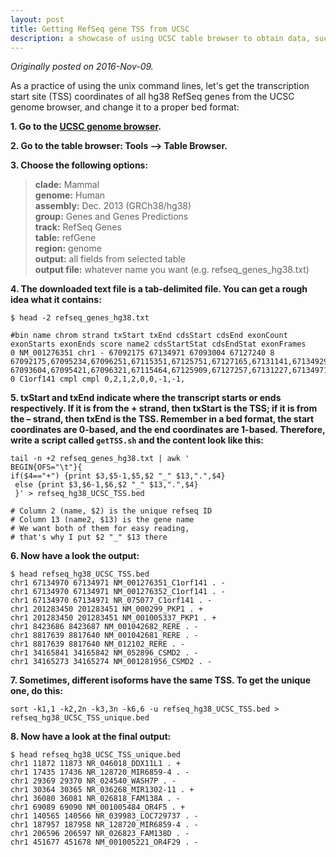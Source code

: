 ```yaml
---
layout: post
title: Getting RefSeq gene TSS from UCSC
description: a showcase of using UCSC table browser to obtain data, such as RefSeq gene transcriptional start site coordinates.
---
```


_Originally posted on 2016-Nov-09._

As a practice of using the unix command lines, let's get the transcription start site (TSS) coordinates of all hg38 RefSeq genes from the UCSC genome browser, and change it to a proper bed format:

__1. Go to the [UCSC genome browser](http://genome-euro.ucsc.edu/index.html).__

__2. Go to the table browser: Tools –> Table Browser.__

__3. Choose the following options:__

> __clade:__ Mammal  
> __genome:__ Human  
> __assembly:__ Dec. 2013 (GRCh38/hg38)  
> __group:__ Genes and Genes Predictions  
> __track:__ RefSeq Genes  
> __table:__ refGene  
> __region:__ genome  
> __output:__ all fields from selected table  
> __output file:__ whatever name you want (e.g. refseq_genes_hg38.txt)

__4. The downloaded text file is a tab-delimited file. You can get a rough idea what it contains:__

```
$ head -2 refseq_genes_hg38.txt

#bin name chrom strand txStart txEnd cdsStart cdsEnd exonCount exonStarts exonEnds score name2 cdsStartStat cdsEndStat exonFrames
0 NM_001276351 chr1 - 67092175 67134971 67093004 67127240 8 67092175,67095234,67096251,67115351,67125751,67127165,67131141,67134929, 67093604,67095421,67096321,67115464,67125909,67127257,67131227,67134971, 0 C1orf141 cmpl cmpl 0,2,1,2,0,0,-1,-1,
```

__5. txStart and txEnd indicate where the transcript starts or ends respectively. If it is from the + strand, then txStart is the TSS; if it is from the – strand, then txEnd is the TSS. Remember in a bed format, the start coordinates are 0-based, and the end coordinates are 1-based. Therefore, write a script called `getTSS.sh` and the content look like this:__

```
tail -n +2 refseq_genes_hg38.txt | awk '
BEGIN{OFS="\t"}{
if($4=="+") {print $3,$5-1,$5,$2 "_" $13,".",$4}
 else {print $3,$6-1,$6,$2 "_" $13,".",$4}
 }' > refseq_hg38_UCSC_TSS.bed
 
# Column 2 (name, $2) is the unique refseq ID
# Column 13 (name2, $13) is the gene name
# We want both of them for easy reading,
# that's why I put $2 "_" $13 there
```

__6. Now have a look the output:__

```
$ head refseq_hg38_UCSC_TSS.bed
chr1 67134970 67134971 NM_001276351_C1orf141 . -
chr1 67134970 67134971 NM_001276352_C1orf141 . -
chr1 67134970 67134971 NR_075077_C1orf141 . -
chr1 201283450 201283451 NM_000299_PKP1 . +
chr1 201283450 201283451 NM_001005337_PKP1 . +
chr1 8423686 8423687 NM_001042682_RERE . -
chr1 8817639 8817640 NM_001042681_RERE . -
chr1 8817639 8817640 NM_012102_RERE . -
chr1 34165841 34165842 NM_052896_CSMD2 . -
chr1 34165273 34165274 NM_001281956_CSMD2 . -
```

__7. Sometimes, different isoforms have the same TSS. To get the unique one, do this:__

```
sort -k1,1 -k2,2n -k3,3n -k6,6 -u refseq_hg38_UCSC_TSS.bed > refseq_hg38_UCSC_TSS_unique.bed
```

__8. Now have a look at the final output:__

```
$ head refseq_hg38_UCSC_TSS_unique.bed
chr1 11872 11873 NR_046018_DDX11L1 . +
chr1 17435 17436 NR_128720_MIR6859-4 . -
chr1 29369 29370 NR_024540_WASH7P . -
chr1 30364 30365 NR_036268_MIR1302-11 . +
chr1 36080 36081 NR_026818_FAM138A . -
chr1 69089 69090 NM_001005484_OR4F5 . +
chr1 140565 140566 NR_039983_LOC729737 . -
chr1 187957 187958 NR_128720_MIR6859-4 . -
chr1 206596 206597 NR_026823_FAM138D . -
chr1 451677 451678 NM_001005221_OR4F29 . -
```
